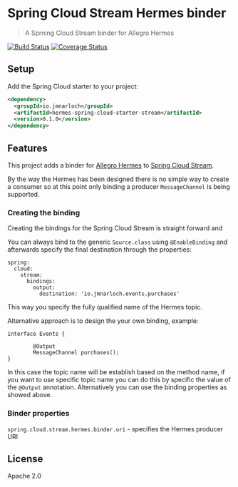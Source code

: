 # Spring Cloud Stream Hermes binder

> A Sprning Cloud Stream binder for Allegro Hermes

[![Build Status](https://travis-ci.org/jmnarloch/hermes-spring-cloud-starter-stream.svg?branch=master)](https://travis-ci.org/jmnarloch/hermes-spring-cloud-starter-stream)
[![Coverage Status](https://coveralls.io/repos/jmnarloch/hermes-spring-cloud-starter-stream/badge.svg?branch=master&service=github)](https://coveralls.io/github/jmnarloch/hermes-spring-cloud-starter-stream?branch=master)

## Setup

Add the Spring Cloud starter to your project:

```xml
<dependency>
  <groupId>io.jmnarloch</groupId>
  <artifactId>hermes-spring-cloud-starter-stream</artifactId>
  <version>0.1.0</version>
</dependency>
```

## Features

This project adds a binder for [Allegro Hermes](https://github.com/allegro/hermes) to [Spring Cloud Stream](https://github.com/spring-cloud/spring-cloud-stream).

By the way the Hermes has been designed there is no simple way to create a consumer so at this point only binding a
producer `MessageChannel` is being supported.

### Creating the binding

Creating the bindings for the Spring Cloud Stream is straight forward and

You can always bind to the generic `Source.class` using `@EnableBinding` and afterwards specify the final destination
through the properties:

```
spring:
  cloud:
    stream:
      bindings:
        output:
          destination: 'io.jmnarloch.events.purchases'
```

This way you specify the fully qualified name of the Hermes topic.

Alternative approach is to design the your own binding, example:

```
interface Events {

        @Output
        MessageChannel purchases();
}
```

In this case the topic name will be establish based on the method name, if you want to use specific topic name you can
do this by specific the value of the `@Output` annotation. Alternatively you can use the binding properties as showed
above.

### Binder properties

`spring.cloud.stream.hermes.binder.uri` - specifies the Hermes producer URI

## License

Apache 2.0